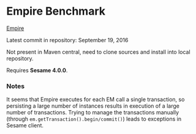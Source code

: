 # Empire Benchmark

[Empire](https://github.com/mhgrove/Empire)

Latest commit in repository: September 19, 2016

Not present in Maven central, need to clone sources and install into local repository.

Requires **Sesame 4.0.0**.

### Notes

It seems that Empire executes for each EM call a single transaction, so persisting a large number of instances results
in execution of a large number of transactions.
Trying to manage the transactions manually (through `em.getTransaction().begin/commit()`) leads to exceptions in Sesame client.